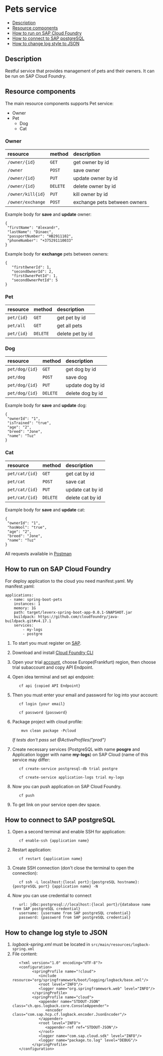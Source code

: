 # Pets service

* [Description](#description)
* [Resource components](#Resource-components)
* [How to run on SAP Cloud Foundry](#How-to-run-on-SAP-Cloud-Foundry)
* [How to connect to SAP postgreSQL](#How-to-connect-to-SAP-postgreSQL)
* [How to change log style to JSON](#How-to-change-log-style-to-JSON)


## Description

Restful service that provides management of pets and their owners.
It can be run on SAP Cloud Foundry.

## Resource components

The main resource components supports Pet service:

- Owner
- Pet
  - Dog
  - Cat

### Owner

| resource | method | description |
|:-----------------|:------------------|:------------------|
| `/owner/{id}`      |   `GET`   | get owner by id |
| `/owner`           |   `POST`  | save owner |
| `/owner/{id}`      |   `PUT`   | update owner by id |
| `/owner/{id}`      |  `DELETE` | delete owner by id |
| `/owner/kill{id}`  |   `PUT`   | kill owner by id |
| `/owner/exchange`  |   `POST`  | exchange pets between owners |

Example body for **save** and **update** owner:
 ```
{
  "firstName": "Alexandr",
  "lastName": "Dinaec",
  "passportNumber": "HB2911102",
  "phoneNumber": "+375291110033"
}
 ```
Example body for **exchange** pets between owners:
 ```
{
    "firstOwnerId": 1,
    "secondOwnerId": 2,
    "firstOwnerPetId": 1,
    "secondOwnerPetId": 5
}
 ```

### Pet

| resource | method | description |
|:-----------------|:------------------|:------------------|
| `pet/{id}`      |   `GET`   | get pet by id |
| `pet/all`       |   `GET`   | get all pets |
| `pet/{id}`      |  `DELETE` | delete pet by id |

### Dog

| resource | method | description |
|:-----------------|:------------------|:------------------|
| `pet/dog/{id}`      |   `GET`   | get dog by id |
| `pet/dog`           |   `POST`  | save dog |
| `pet/dog/{id}`      |   `PUT`   | update dog by id |
| `pet/dog/{id}`      |  `DELETE` | delete dog by id |

Example body for **save** and **update** dog:
 ```
{
  "ownerId": "1",
  "isTrained": "true",
  "age": "2",
  "breed": "Jone",
  "name": "Tuz"
}
 ```

### Cat

| resource | method | description |
|:-----------------|:------------------|:------------------|
| `pet/cat/{id}`      |   `GET`   | get cat by id |
| `pet/cat`           |   `POST`  | save cat |
| `pet/cat/{id}`      |   `PUT`   | update cat by id |
| `pet/cat/{id}`      |  `DELETE` | delete cat by id |

Example body for **save** and **update** cat:
 ```
{
  "ownerId": "1",
  "hasWool": "true",
  "age": "2",
  "breed": "Jone",
  "name": "Tuz"
}
 ```

All requests available in [Postman](https://www.getpostman.com/collections/f9fbe3cc98ad34cdc009)      
        
## How to run on SAP Cloud Foundry

For deploy application to the cloud you need manifest.yaml. My manifest.yaml:

```
applications:
  - name: spring-boot-pets
    instances: 1
    memory: 1G
    path: target/leverx-spring-boot-app-0.0.1-SNAPSHOT.jar
    buildpack: https://github.com/cloudfoundry/java-buildpack.git#v4.17.1
    services: 
        - my-logs
        - postgre
```

   1. To start you must register on [SAP](https://www.sap.com/).

   2. Download and install [Cloud Foundry CLI](https://github.com/cloudfoundry/cli)

   3. Open your trial [account](https://cockpit.hanatrial.ondemand.com/trial/#/home/trial), choose Europe(Frankfurt) region,
   then choose trial subaccount and copy API Endpoint.
   
   4. Open idea terminal and set api endpoint:

      ```
         cf api {copied API Endpoint}
      ```
   
   5. Then you must enter your email and password for log into your account:

      ```
         cf login {your email}
      ```
   
      ```
         cf password {password}
      ```

   6. Package project with cloud profile:

      ```
          mvn clean package -Pcloud
      ```
      *If tests don't pass set @ActiveProfiles("prod")*
  
   7. Create necessary services (PostgreSQL with name **posgre** and Application logger with name 
   **my-logs**) on SAP Cloud (name of this service may differ:

      ```
         cf create-service postgresql-db trial postgre
      ```

      ```
         cf create-service application-logs trial my-logs 
      ```
      
   8. Now you can push application on SAP Cloud Foundry.
   
      ```
         cf push
      ```
   
   9. To get link on your service open dev space.

## How to connect to SAP postgreSQL

1. Open a second terminal and enable SSH for application:

   ```
      cf enable-ssh {application name}
   ```

2. Restart application:

   ```
      cf restart {application name}
   ```

3. Create SSH connection (don't close the terminal to open the connection):

   ```
      cf ssh -L localhost:{local port}:{postgreSQL hostname}:{postgreSQL port} {application name} -N
   ```
   
4. Now you can use credential to connect
   
   ```
      url: jdbc:postgresql://localhost:{local port}/{database name from SAP postgreSQL credential}
      username: {username from SAP postgreSQL credential}
      password: {password from SAP postgreSQL credential}
   ```
   
## How to change log style to JSON

   1. *logback-spring.xml* must be located in ```src/main/resources/logback-spring.xml```
   2. File content:
      ```
         <?xml version="1.0" encoding="UTF-8"?>
         <configuration>
               <springProfile name="!cloud">
                  <include resource="org/springframework/boot/logging/logback/base.xml"/>
                  <root level="INFO"/>
                  <logger name="org.springframework.web" level="INFO"/>
               </springProfile>
               <springProfile name="cloud">
                  <appender name="STDOUT-JSON" class="ch.qos.logback.core.ConsoleAppender">
                     <encoder class="com.sap.hcp.cf.logback.encoder.JsonEncoder"/>
                  </appender>
                  <root level="INFO">
                     <appender-ref ref="STDOUT-JSON"/>
                  </root>
                  <logger name="com.sap.cloud.sdk" level="INFO"/>
                  <logger name="package.to.log" level="DEBUG"/>
               </springProfile>
         </configuration>
      ```
   
